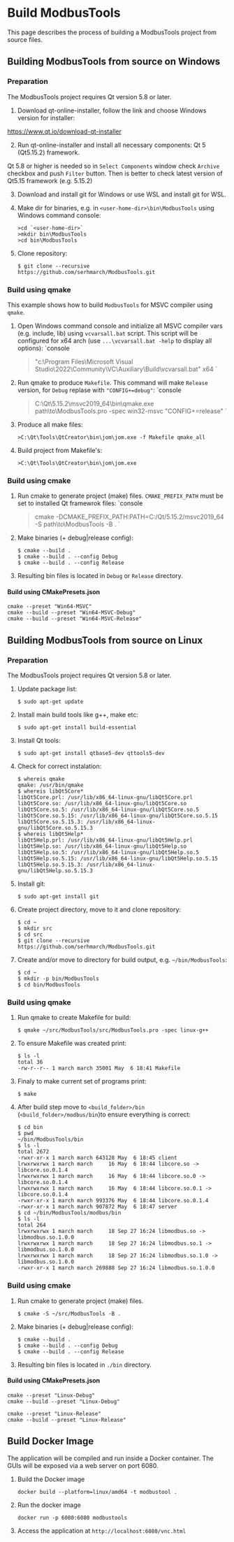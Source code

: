 # Build ModbusTools

This page describes the process of building a ModbusTools project from source files.

## Building ModbusTools from source on Windows

### Preparation

The ModbusTools project requires Qt version 5.8 or later.

1. Download qt-online-installer, follow the link and choose Windows version for installer:

https://www.qt.io/download-qt-installer

2. Run qt-online-installer and install all necessary components: Qt 5 (Qt5.15.2) framework.

Qt 5.8 or higher is needed so in `Select Components` window check `Archive` checkbox and push `Filter` button.
Then is better to check latest version of Qt5.15 framework (e.g. 5.15.2)

3. Download and install git for Windows or use WSL and install git for WSL.

4. Make dir for binaries, e.g. in `<user-home-dir>\bin\ModbusTools` using Windows command console:
   ```console
   >cd `<user-home-dir>`
   >mkdir bin\ModbusTools
   >cd bin\ModbusTools
   ```
5. Clone repository:
   ```console
   $ git clone --recursive https://github.com/serhmarch/ModbusTools.git
   ```

### Build using qmake

This example shows how to build `ModbusTools` for MSVC compiler using `qmake`.

1. Open Windows command console and initialize all MSVC compiler vars (e.g. include, lib) using `vcvarsall.bat` script.
   This script will be configured for x64 arch (use `...\vcvarsall.bat -help` to display all options):
   `console

   > "c:\Program Files\Microsoft Visual Studio\2022\Community\VC\Auxiliary\Build\vcvarsall.bat" x64
   > `

2. Run qmake to produce `Makefile`.
   This command will make `Release` version, for `Debug` replase with `"CONFIG+=debug"`:
   `console

   > C:\Qt\5.15.2\msvc2019_64\bin\qmake.exe path\to\ModbusTools.pro -spec win32-msvc "CONFIG+=release"
   > `

3. Produce all make files:

   ```console
   >C:\Qt\Tools\QtCreator\bin\jom\jom.exe -f Makefile qmake_all
   ```

4. Build project from Makefile's:
   ```console
   >C:\Qt\Tools\QtCreator\bin\jom\jom.exe
   ```

### Build using cmake

1.  Run cmake to generate project (make) files.
    `CMAKE_PREFIX_PATH` must be set to installed Qt framewrok files:
    `console
    > cmake -DCMAKE_PREFIX_PATH:PATH=C:/Qt/5.15.2/msvc2019_64 -S path\to\ModbusTools -B .
    > `
2.  Make binaries (+ debug|release config):
    ```console
    $ cmake --build .
    $ cmake --build . --config Debug
    $ cmake --build . --config Release
    ```
3.  Resulting bin files is located in `Debug` or `Release` directory.

#### Build using CMakePresets.json

```console
cmake --preset "Win64-MSVC"
cmake --build --preset "Win64-MSVC-Debug"
cmake --build --preset "Win64-MSVC-Release"
```

## Building ModbusTools from source on Linux

### Preparation

The ModbusTools project requires Qt version 5.8 or later.

1.  Update package list:

    ```console
    $ sudo apt-get update
    ```

2.  Install main build tools like g++, make etc:

    ```console
    $ sudo apt-get install build-essential
    ```

3.  Install Qt tools:

    ```console
    $ sudo apt-get install qtbase5-dev qttools5-dev
    ```

4.  Check for correct instalation:

    ```console
    $ whereis qmake
    qmake: /usr/bin/qmake
    $ whereis libQt5Core*
    libQt5Core.prl: /usr/lib/x86_64-linux-gnu/libQt5Core.prl
    libQt5Core.so: /usr/lib/x86_64-linux-gnu/libQt5Core.so
    libQt5Core.so.5: /usr/lib/x86_64-linux-gnu/libQt5Core.so.5
    libQt5Core.so.5.15: /usr/lib/x86_64-linux-gnu/libQt5Core.so.5.15
    libQt5Core.so.5.15.3: /usr/lib/x86_64-linux-gnu/libQt5Core.so.5.15.3
    $ whereis libQt5Help*
    libQt5Help.prl: /usr/lib/x86_64-linux-gnu/libQt5Help.prl
    libQt5Help.so: /usr/lib/x86_64-linux-gnu/libQt5Help.so
    libQt5Help.so.5: /usr/lib/x86_64-linux-gnu/libQt5Help.so.5
    libQt5Help.so.5.15: /usr/lib/x86_64-linux-gnu/libQt5Help.so.5.15
    libQt5Help.so.5.15.3: /usr/lib/x86_64-linux-gnu/libQt5Help.so.5.15.3
    ```

5.  Install git:

    ```console
    $ sudo apt-get install git
    ```

6.  Create project directory, move to it and clone repository:

    ```console
    $ cd ~
    $ mkdir src
    $ cd src
    $ git clone --recursive https://github.com/serhmarch/ModbusTools.git
    ```

7.  Create and/or move to directory for build output, e.g. `~/bin/ModbusTools`:
    ```console
    $ cd ~
    $ mkdir -p bin/ModbusTools
    $ cd bin/ModbusTools
    ```

### Build using qmake

1.  Run qmake to create Makefile for build:

    ```console
    $ qmake ~/src/ModbusTools/src/ModbusTools.pro -spec linux-g++
    ```

2.  To ensure Makefile was created print:
    ```console
    $ ls -l
    total 36
    -rw-r--r-- 1 march march 35001 May  6 18:41 Makefile
    ```
3.  Finaly to make current set of programs print:

    ```console
    $ make
    ```

4.  After build step move to `<build_folder>/bin` (`<build_folder>/modbus/bin`)to ensure everything is correct:
    ```console
    $ cd bin
    $ pwd
    ~/bin/ModbusTools/bin
    $ ls -l
    total 2672
    -rwxr-xr-x 1 march march 643128 May  6 18:45 client
    lrwxrwxrwx 1 march march     16 May  6 18:44 libcore.so -> libcore.so.0.1.4
    lrwxrwxrwx 1 march march     16 May  6 18:44 libcore.so.0 -> libcore.so.0.1.4
    lrwxrwxrwx 1 march march     16 May  6 18:44 libcore.so.0.1 -> libcore.so.0.1.4
    -rwxr-xr-x 1 march march 993376 May  6 18:44 libcore.so.0.1.4
    -rwxr-xr-x 1 march march 907872 May  6 18:47 server
    $ cd ~/bin/ModbusTools/modbus/bin
    $ ls -l
    total 264
    lrwxrwxrwx 1 march march     18 Sep 27 16:24 libmodbus.so -> libmodbus.so.1.0.0
    lrwxrwxrwx 1 march march     18 Sep 27 16:24 libmodbus.so.1 -> libmodbus.so.1.0.0
    lrwxrwxrwx 1 march march     18 Sep 27 16:24 libmodbus.so.1.0 -> libmodbus.so.1.0.0
    -rwxr-xr-x 1 march march 269888 Sep 27 16:24 libmodbus.so.1.0.0
    ```

### Build using cmake

1.  Run cmake to generate project (make) files.

    ```console
    $ cmake -S ~/src/ModbusTools -B .
    ```

2.  Make binaries (+ debug|release config):
    ```console
    $ cmake --build .
    $ cmake --build . --config Debug
    $ cmake --build . --config Release
    ```
3.  Resulting bin files is located in `./bin` directory.

#### Build using CMakePresets.json

```console
cmake --preset "Linux-Debug"
cmake --build --preset "Linux-Debug"

cmake --preset "Linux-Release"
cmake --build --preset "Linux-Release"
```

## Build Docker Image

The application will be compiled and run inside a Docker container.
The GUIs will be exposed via a web server on port 6080.

1. Build the Docker image

   ```console
   docker build --platform=linux/amd64 -t modbustool .
   ```

2. Run the docker image
   ```console
   docker run -p 6080:6080 modbustools
   ```
3. Access the application at `http://localhost:6080/vnc.html`
